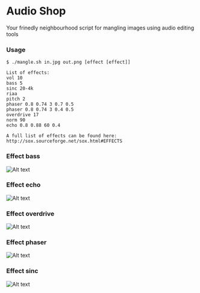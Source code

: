 # Audio Shop
Your frinedly neighbourhood script for mangling images using audio editing tools

### Usage
    $ ./mangle.sh in.jpg out.png [effect [effect]]
    
    List of effects:
    vol 10
    bass 5
    sinc 20-4k
    riaa
    pitch 2
    phaser 0.8 0.74 3 0.7 0.5
    phaser 0.8 0.74 3 0.4 0.5
    overdrive 17
    norm 90
    echo 0.8 0.88 60 0.4
    
    A full list of effects can be found here: http://sox.sourceforge.net/sox.html#EFFECTS

### Effect bass
![Alt text](/../media/eiffel_tower_bass.jpg?raw=true "eiffel_tower bass")

### Effect echo
![Alt text](/../media/eiffel_tower_echo.jpg?raw=true "eiffel_tower echo")

### Effect overdrive
![Alt text](/../media/eiffel_tower_overdrive.jpg?raw=true "eiffel_tower overdrive")

### Effect phaser
![Alt text](/../media/eiffel_tower_phaser.jpg?raw=true "eiffel_tower phaser")

### Effect sinc
![Alt text](/../media/eiffel_tower_sinc.jpg?raw=true "eiffel_tower sinc")
